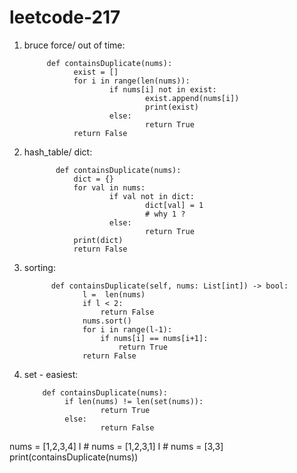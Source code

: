 # leetcode-217


1) bruce force/ out of time:

            def containsDuplicate(nums):
                  exist = []
                  for i in range(len(nums)):
                          if nums[i] not in exist:
                                  exist.append(nums[i])
                                  print(exist)
                          else:
                                  return True
                  return False

2) hash_table/ dict:

              def containsDuplicate(nums):
                  dict = {}
                  for val in nums:
                          if val not in dict:
                                  dict[val] = 1
                                  # why 1 ?
                          else:
                                  return True
                  print(dict)
                  return False
                  
3) sorting:

             def containsDuplicate(self, nums: List[int]) -> bool:
                    l =  len(nums)
                    if l < 2:
                        return False
                    nums.sort()
                    for i in range(l-1):
                        if nums[i] == nums[i+1]:
                            return True
                    return False
                    

4) set - easiest:

           def containsDuplicate(nums):
                if len(nums) != len(set(nums)):
                        return True
                else:
                        return False

nums = [1,2,3,4]
I # nums = [1,2,3,1]
I # nums = [3,3]
print(containsDuplicate(nums))
